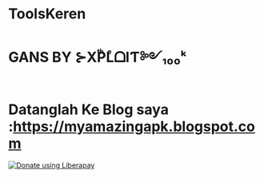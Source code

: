 # ToolsKeren
# GANS BY ⊱XͭPͪLͤᗝIƬ༻₁₀₀ᵏ
# Datanglah Ke Blog saya :https://myamazingapk.blogspot.com

<noscript><a href="https://liberapay.com/TheSploit/donate"><img alt="Donate using Liberapay" src="https://liberapay.com/assets/widgets/donate.svg"></a></noscript>